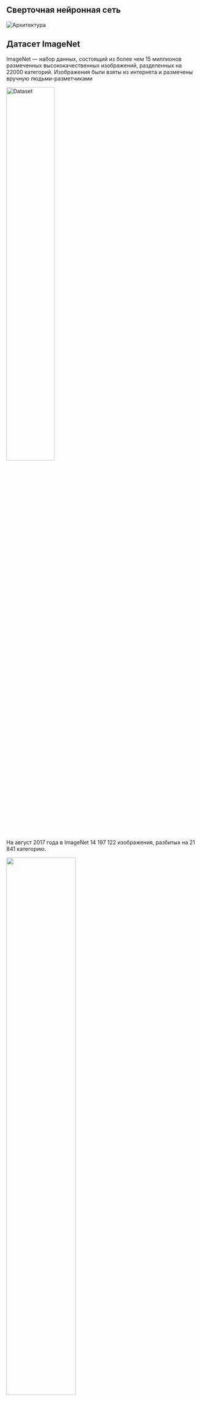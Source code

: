 ## Сверточная нейронная сеть

![Архитектура](https://upload.wikimedia.org/wikipedia/commons/5/55/%D0%90%D1%80%D1%85%D0%B8%D1%82%D0%B5%D0%BA%D1%82%D1%83%D1%80%D0%B0_%D1%81%D0%B2%D0%B5%D1%80%D1%82%D0%BE%D1%87%D0%BD%D0%BE%D0%B9_%D0%BD%D0%B5%D0%B9%D1%80%D0%BE%D0%BD%D0%BD%D0%BE%D0%B9_%D1%81%D0%B5%D1%82%D0%B8.png)



## Датасет ImageNet
ImageNet — набор данных, состоящий из более чем 15 миллионов размеченных высококачественных изображений, разделенных на 22000 категорий. Изображения были взяты из интернета и размечены вручную людьми-разметчиками 

<img src="images/cifar10.png" alt="Dataset" height=50% width=50% />

На август 2017 года в ImageNet 14 197 122 изображения, разбитых на 21 841 категорию.


<img src="images/imagenet_err.png" width=60% height=60%>

# Архитектуры нейронных сетей

## AlexNet
Архитектура AlexNet состоит из пяти свёрточных слоёв, между которыми располагаются pooling-слои и слои нормализации, а завершают нейросеть три полносвязных слоя.  
На схеме архитектуры все выходные изображения делятся на два одинаковых участка — это связано с тем, что нейросеть обучалась на старых GPU GTX580, у которых было всего 3 ГБ видеопамяти. Для обработки использовались две видеокарты, чтобы параллельно выполнять операции над двумя частями изображения.
<img src="images/alexnet.png" width=80% height=80%>

# VGG-16
VGG16 — одна из самых знаменитых моделей, отправленных на соревнование ILSVRC-2014. Она является улучшенной версией AlexNet, в которой заменены большие фильтры (размера 11 и 5 в первом и втором сверточном слое, соответственно) на несколько фильтров размера 3х3, следующих один за другим. Сеть VGG16 обучалась на протяжении нескольких недель при использовании видеокарт NVIDIA TITAN BLACK.

<img src="https://neurohive.io/wp-content/uploads/2018/11/vgg16-neural-network-1-e1542973058418.jpg" alt="VGG" height=50% width=50% />
<img src="https://neurohive.io/wp-content/uploads/2018/11/vgg16-2.png" alt="VGG Plain" height=50% width=50% />



## VGG-19
Основная идея VGG-архитектур — использование большего числа слоёв с фильтрами меньшего размера. Существуют версии VGG-16 и VGG-19 с 16 и 19 слоями соответственно.  
С маленькими фильтрами получается не так много параметров, но при этом мы сможем гораздо эффективнее обрабатывать их.
<img src="images/vgg.png" width=50% height=50%>

## ResNet
Основой сети ResNet является Residual-блок (остаточный блок) с shortcut-соединением, через которое данные проходят без изменений. Res-блок представляет собой несколько сверточных слоев с активациями, которые преобразуют входной сигнал x в F(x). Shortcut-соединение — это тождественное преобразование x -> x.

Создатели ResNet решили не складывать слои друг на друга для изучения отображения нужной функции напрямую, а использовать остаточные блоки, 
которые пытаются «подогнать» это отображение. Так ResNet стала первой остаточной нейронной сетью. 
Иначе говоря, она «перепрыгивает» через некоторые слои. Они больше не содержат признаков и используются для нахождения остаточной функции H(x) = F(x) + x вместо того, чтобы искать H(x) напрямую.
<img src="images/res_block.png" width=80% height=80%>

В результате экспериментов с ResNet выяснилось, что очень глубокие сети действительно можно обучить без ухудшения точности. Нейросеть достигла наименьшей ошибки в задачах классификации, которая превзошла даже человеческий результат.


<img src="images/resnet.png" width=50% height=50%>

## MobileNet V2

- Особенностью данной архитектуры является отсутствие max pooling-слоёв. Вместо них для снижения пространственной размерности используется свёртка с параметром stride равным 2. Также изменение свёртки уменьшает количество операций сети

<img src="https://habrastorage.org/webt/wl/yo/sz/wlyoszqnws58itd4ojt1cqt7sng.png" alt="MobBlock" height=30% width=30% />


# Сегментация изображений
<img src="images/segment.png" width=80% height=80%>

<img src="images/segment2.png" width=80% height=80%>

## Fully Convolutional Network
<img src="images/FCN8.ppm" width=80% height=80%>

# SegNet
<img src="images/segnet.png" width=80% height=80%>

<img src="images/denoise.png" width=80% height=80%>

Upsampling:

https://pytorch.org/docs/stable/generated/torch.nn.Upsample.html

# UNet
U-Net — это свёрточная нейронная сеть, которая была создана в 2015 году для сегментации биомедицинских изображений в отделении Computer Science Фрайбургского университета. Архитектура сети представляет собой полносвязную свёрточную сеть, модифицированную так, чтобы она могла работать с меньшим количеством примеров (обучающих образов) и делала более точную сегментацию.

<img src="images/unet.png" width=60% height=60%>

## Метрика
Intersection over union (IoU)
<img src="images/iou.png" width=40% height=40%>

## Функция потерь

* Cross entropy
* Weighted cross entropy
* DICE
$$ DC = 1 - {2\sum y_i p_i \over \sum y_i + \sum p_i} $$

# Детекция
<img src="images/detect.png" width=80% height=80%>

## Non-maximum Suppression (NMS)
Алгоритм:  
1) Выбрать область с наибольшией уверенностью и запомнить его  
2) Найти IoU с оставшимися областями  
3) Удалить области с IoU больше заданного порога  
4) Повторять пп. 1-3, пока все области не отфильтруются  
<img src="images/nms.png" width=80% height=80%>

# Single Shot Detectors

## Yolo
Изображение делится на части и предсказывается отдельно для каждой части
<img src="images/yolo_grid.jpeg" width=80% height=80%>

Каждая часть предсказывает координаты, уверенность и вероятность каждого из 20 классов
<img src="images/yolo.png" width=80% height=80%>

## SSD
<img src="images/ssd.jpeg" width=80% height=80%>

# Two Shot Detectors

https://habr.com/ru/company/jetinfosystems/blog/498294/

## R-CNN
<img src="images/rcnn.png" width=80% height=80%>

## R-CNN
<img src="images/rcnn_conv.png" width=50% height=50%>

https://habr.com/ru/company/jetinfosystems/blog/498652/

## Fast R-CNN
<img src="images/fast_rcnn.png" width=80% height=80%>

## Faster R-CNN
<img src="images/faster_rcnn.png" width=50% height=50%>

## Сравнение скоростей
<img src="images/rcnn_speed.png" width=80% height=80%>


```python
# define model
model = torchvision.models.resnet18(pretrained=True)
avgpool_emb = None

def get_embedding(module, inputs, output):
    global avgpool_emb
    avgpool_emb = output

model.avgpool.register_forward_hook(get_embedding)
model.eval()
```

## Лабораторная работа 15.
Задание:
Сделать визуализацию работы Resnet50 (как на видео https://www.youtube.com/watch?v=fZvOy0VXWAI&t=85s)
1. Установить torch, torchvision, скачать Resnet (pretrained=True)
2. Написать функцию get_features_map() (установить hook), которая "возвращает" результаты работы слоя layer4 (находится перед слоем avgpool)
3. Достать из модели матрицу весов "W" последнего (полносвязного) слоя (fc).
4. Сложить карты признаков (2048 штук для ResNet50), с коэффициентами w_i, как показано в "статье" - https://alexisbcook.github.io/posts/global-average-pooling-layers-for-object-localization/


